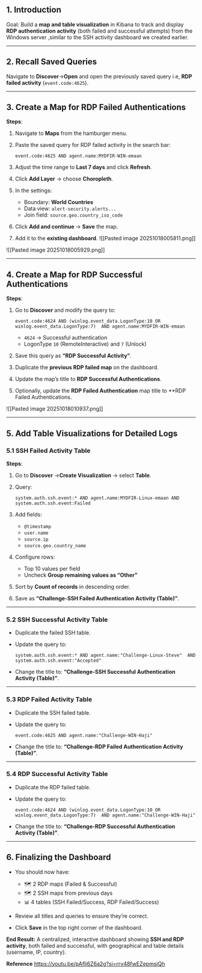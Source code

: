 
## 1. Introduction

Goal: Build a **map and table visualization** in Kibana to track and display **RDP authentication activity** (both failed and successful attempts) from the Windows server ,similar to the SSH activity dashboard we created earlier.

---

## 2. Recall Saved Queries

Navigate to **Discover**→**Open** and open the previously saved query i.e, **RDP failed activity** (`event.code:4625`).

---

## 3. Create a Map for RDP Failed Authentications

**Steps**:

1. Navigate to **Maps** from the hamburger menu.
2. Paste the saved query for RDP failed activity in the search bar:
    
    `event.code:4625 AND agent.name:MYDFIR-WIN-emaan`
    
3. Adjust the time range to **Last 7 days** and click **Refresh**.
4. Click **Add Layer** → choose **Choropleth**.
5. In the settings:
    
    - Boundary: **World Countries**
    - Data view: `alert-security.alerts...`
    - Join field: `source.geo.country_iso_code`

6. Click **Add and continue** → **Save** the map.
7. Add it to the **existing dashboard**.
![[Pasted image 20251018005811.png]]

![[Pasted image 20251018005929.png]]

---

## 4. Create a Map for RDP Successful Authentications

**Steps**:

1. Go to **Discover** and modify the query to:
    
    `event.code:4624 AND (winlog.event_data.LogonType:10 OR winlog.event_data.LogonType:7)  AND agent.name:MYDFIR-WIN-emaan`
    
    - `4624` → Successful authentication
    - LogonType `10` (RemoteInteractive) and `7` (Unlock)
        
1. Save this query as **“RDP Successful Activity”**.
2. Duplicate the **previous RDP failed map** on the dashboard.
3. Update the map’s title to **RDP Successful Authentications**.
4. Optionally, update the **RDP Failed Authentication** map title to **RDP Failed Authentications.

![[Pasted image 20251018010937.png]]



---

## 5. Add Table Visualizations for Detailed Logs
### 5.1 SSH Failed Activity Table

**Steps**:

1. Go to **Discover** →**Create Visualization** → select **Table**.
2. Query:
    
    `system.auth.ssh.event:* AND agent.name:MYDFIR-Linux-emaan AND system.auth.ssh.event:Failed`
    
3. Add fields:
    
    - `@timestamp`
    - `user.name`
    - `source.ip`
    - `source.geo.country_name`
    
4. Configure rows:
    
    - Top 10 values per field
    - Uncheck **Group remaining values as “Other”**
    
5. Sort by **Count of records** in descending order.
6. Save as **“Challenge-SSH Failed Authentication Activity (Table)”**.


---

### 5.2 SSH Successful Activity Table

- Duplicate the failed SSH table.
- Update the query to:
    
    `system.auth.ssh.event:* AND agent.name:"Challenge-Linux-Steve"  AND system.auth.ssh.event:"Accepted"`
    
- Change the title to: **“Challenge-SSH Successful Authentication Activity (Table)”**.

---

### 5.3 RDP Failed Activity Table

- Duplicate the SSH failed table.
- Update the query to:
    
    `event.code:4625 AND agent.name:"Challenge-WIN-Haji"`
    
- Change the title to: **“Challenge-RDP Failed Authentication Activity (Table)”**.


---

### 5.4 RDP Successful Activity Table

- Duplicate the RDP failed table.
    
- Update the query to:
    
    `event.code:4624 AND (winlog.event_data.LogonType:10 OR winlog.event_data.LogonType:7)  AND agent.name:"Challenge-WIN-Haji"`
    
- Change the title to: **“Challenge-RDP Successful Authentication Activity (Table)”**.
    

---

## 6. Finalizing the Dashboard

- You should now have:
    
    - 🗺 2 RDP maps (Failed & Successful)
    - 🗺 2 SSH maps from previous days
    - 📊 4 tables (SSH Failed/Success, RDP Failed/Success)
        
- Review all titles and queries to ensure they’re correct.
- Click **Save** in the top right corner of the dashboard.


**End Result:** A centralized, interactive dashboard showing **SSH and RDP activity**, both failed and successful, with geographical and table details (username, IP, country).


**Reference**
https://youtu.be/pAfIi6Z6a2g?si=rrv48fwEZepmsiQh